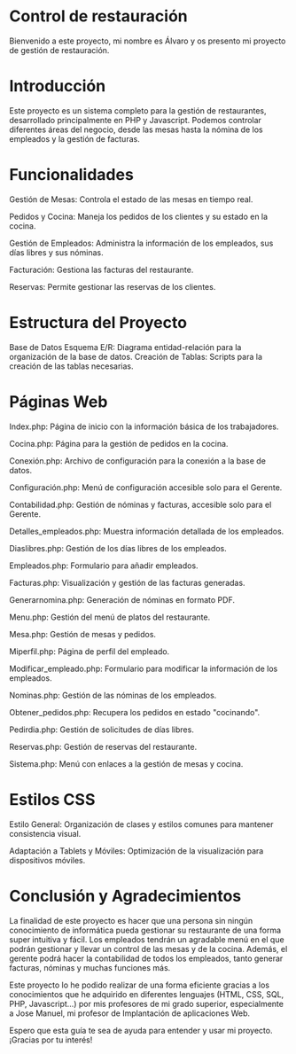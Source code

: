 # Control de restauración

Bienvenido a este proyecto, mi nombre es Álvaro y os presento mi proyecto de gestión de restauración.

# Introducción
Este proyecto es un sistema completo para la gestión de restaurantes, desarrollado principalmente en PHP y Javascript. Podemos controlar diferentes áreas del negocio, desde las mesas hasta la nómina de los empleados y la gestión de facturas.

# Funcionalidades
Gestión de Mesas: Controla el estado de las mesas en tiempo real.

Pedidos y Cocina: Maneja los pedidos de los clientes y su estado en la cocina.

Gestión de Empleados: Administra la información de los empleados, sus días libres y sus nóminas.

Facturación: Gestiona las facturas del restaurante.

Reservas: Permite gestionar las reservas de los clientes.

# Estructura del Proyecto
Base de Datos
Esquema E/R: Diagrama entidad-relación para la organización de la base de datos.
Creación de Tablas: Scripts para la creación de las tablas necesarias.
# Páginas Web
Index.php: Página de inicio con la información básica de los trabajadores.

Cocina.php: Página para la gestión de pedidos en la cocina.

Conexión.php: Archivo de configuración para la conexión a la base de datos.

Configuración.php: Menú de configuración accesible solo para el Gerente.

Contabilidad.php: Gestión de nóminas y facturas, accesible solo para el Gerente.

Detalles_empleados.php: Muestra información detallada de los empleados.

Diaslibres.php: Gestión de los días libres de los empleados.

Empleados.php: Formulario para añadir empleados.

Facturas.php: Visualización y gestión de las facturas generadas.

Generarnomina.php: Generación de nóminas en formato PDF.

Menu.php: Gestión del menú de platos del restaurante.

Mesa.php: Gestión de mesas y pedidos.

Miperfil.php: Página de perfil del empleado.

Modificar_empleado.php: Formulario para modificar la información de los empleados.

Nominas.php: Gestión de las nóminas de los empleados.

Obtener_pedidos.php: Recupera los pedidos en estado "cocinando".

Pedirdia.php: Gestión de solicitudes de días libres.

Reservas.php: Gestión de reservas del restaurante.

Sistema.php: Menú con enlaces a la gestión de mesas y cocina.

# Estilos CSS
Estilo General: Organización de clases y estilos comunes para mantener consistencia visual.

Adaptación a Tablets y Móviles: Optimización de la visualización para dispositivos móviles.

# Conclusión y Agradecimientos
La finalidad de este proyecto es hacer que una persona sin ningún conocimiento de informática pueda gestionar su restaurante de una forma super intuitiva y fácil. Los empleados tendrán un agradable menú en el que podrán gestionar y llevar un control de las mesas y de la cocina. Además, el gerente podrá hacer la contabilidad de todos los empleados, tanto generar facturas, nóminas y muchas funciones más.

Este proyecto lo he podido realizar de una forma eficiente gracias a los conocimientos que he adquirido en diferentes lenguajes (HTML, CSS, SQL, PHP, Javascript…) por mis profesores de mi grado superior, especialmente a Jose Manuel, mi profesor de Implantación de aplicaciones Web.

Espero que esta guía te sea de ayuda para entender y usar mi proyecto. ¡Gracias por tu interés!
